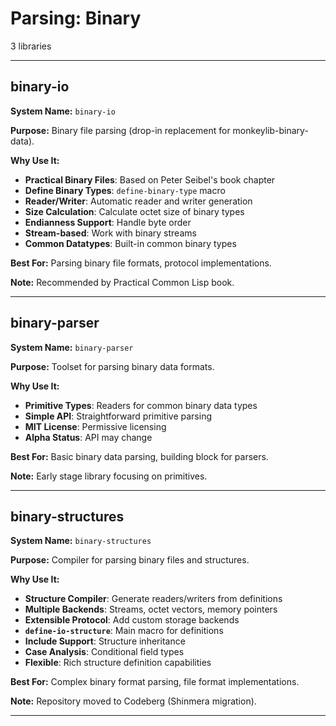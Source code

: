 # Parsing: Binary

3 libraries

---

## binary-io

**System Name:** `binary-io`

**Purpose:** Binary file parsing (drop-in replacement for monkeylib-binary-data).

**Why Use It:**
- **Practical Binary Files**: Based on Peter Seibel's book chapter
- **Define Binary Types**: `define-binary-type` macro
- **Reader/Writer**: Automatic reader and writer generation
- **Size Calculation**: Calculate octet size of binary types
- **Endianness Support**: Handle byte order
- **Stream-based**: Work with binary streams
- **Common Datatypes**: Built-in common binary types

**Best For:** Parsing binary file formats, protocol implementations.

**Note:** Recommended by Practical Common Lisp book.

---


## binary-parser

**System Name:** `binary-parser`

**Purpose:** Toolset for parsing binary data formats.

**Why Use It:**
- **Primitive Types**: Readers for common binary data types
- **Simple API**: Straightforward primitive parsing
- **MIT License**: Permissive licensing
- **Alpha Status**: API may change

**Best For:** Basic binary data parsing, building block for parsers.

**Note:** Early stage library focusing on primitives.

---


## binary-structures

**System Name:** `binary-structures`

**Purpose:** Compiler for parsing binary files and structures.

**Why Use It:**
- **Structure Compiler**: Generate readers/writers from definitions
- **Multiple Backends**: Streams, octet vectors, memory pointers
- **Extensible Protocol**: Add custom storage backends
- **`define-io-structure`**: Main macro for definitions
- **Include Support**: Structure inheritance
- **Case Analysis**: Conditional field types
- **Flexible**: Rich structure definition capabilities

**Best For:** Complex binary format parsing, file format implementations.

**Note:** Repository moved to Codeberg (Shinmera migration).

---


